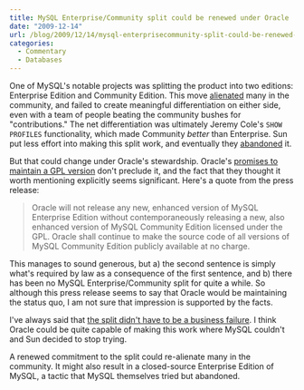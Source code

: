 ```yaml
---
title: MySQL Enterprise/Community split could be renewed under Oracle
date: "2009-12-14"
url: /blog/2009/12/14/mysql-enterprisecommunity-split-could-be-renewed-under-oracle/
categories:
  - Commentary
  - Databases
---
```

One of MySQL's notable projects was splitting the product into two editions: Enterprise Edition and Community Edition. This move [alienated][1] many in the community, and failed to create meaningful differentiation on either side, even with a team of people beating the community bushes for "contributions." The net differentiation was ultimately Jeremy Cole's `SHOW PROFILES` functionality, which made Community *better* than Enterprise. Sun put less effort into making this split work, and eventually they [abandoned][2] it.

But that could change under Oracle's stewardship. Oracle's [promises to maintain a GPL version][3] don't preclude it, and the fact that they thought it worth mentioning explicitly seems significant. Here's a quote from the press release:

<blockquote cite="http://www.marketwire.com/press-release/Oracle-Corporation-NASDAQ-ORCL-1090000.html">
  <p>
    Oracle will not release any new, enhanced version of MySQL Enterprise Edition without contemporaneously releasing a new, also enhanced version of MySQL Community Edition licensed under the GPL. Oracle shall continue to make the source code of all versions of MySQL Community Edition publicly available at no charge.
  </p>
</blockquote>

This manages to sound generous, but a) the second sentence is simply what's required by law as a consequence of the first sentence, and b) there has been no MySQL Enterprise/Community split for quite a while. So although this press release seems to say that Oracle would be maintaining the status quo, I am not sure that impression is supported by the facts.

I've always said that [the split didn't have to be a business failure][4]. I think Oracle could be quite capable of making this work where MySQL couldn't and Sun decided to stop trying.

A renewed commitment to the split could re-alienate many in the community. It might also result in a closed-source Enterprise Edition of MySQL, a tactic that MySQL themselves tried but abandoned.

 [1]: http://jcole.us/blog/archives/2007/08/09/mysql-community-split-officially-a-failure/
 [2]: http://blogs.sun.com/datacharmer/entry/the_pursuit_of_openness
 [3]: http://www.marketwire.com/press-release/Oracle-Corporation-NASDAQ-ORCL-1090000.html
 [4]: /blog/2007/08/12/what-would-make-me-buy-mysql-enterprise/
